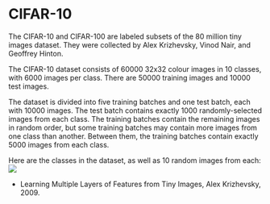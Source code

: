 # CIFAR-10

The CIFAR-10 and CIFAR-100 are labeled subsets of the 80 million tiny images dataset. They were collected by Alex Krizhevsky, Vinod Nair, and Geoffrey Hinton.

The CIFAR-10 dataset consists of 60000 32x32 colour images in 10 classes, with 6000 images per class. There are 50000 training images and 10000 test images. 

The dataset is divided into five training batches and one test batch, each with 10000 images. The test batch contains exactly 1000 randomly-selected images from each class. The training batches contain the remaining images in random order, but some training batches may contain more images from one class than another. Between them, the training batches contain exactly 5000 images from each class. 

Here are the classes in the dataset, as well as 10 random images from each:
![](file:///Users/tifosi/Desktop/%E5%B1%8F%E5%B9%95%E5%BF%AB%E7%85%A7%202017-05-19%20%E4%B8%8B%E5%8D%882.54.06.png)




















* Learning Multiple Layers of Features from Tiny Images, Alex Krizhevsky, 2009.

